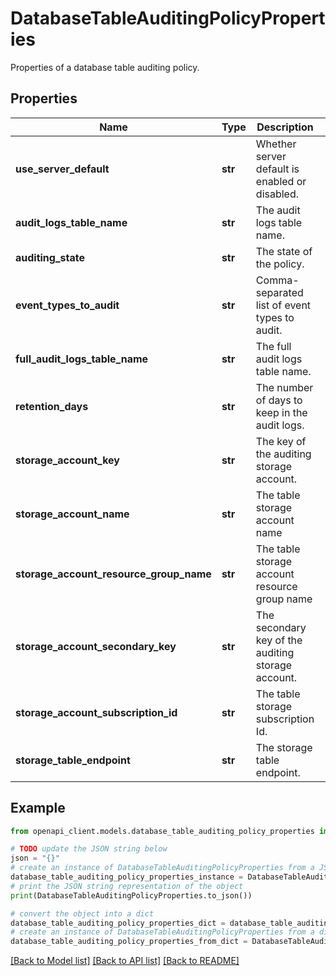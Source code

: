 # DatabaseTableAuditingPolicyProperties

Properties of a database table auditing policy.

## Properties

Name | Type | Description | Notes
------------ | ------------- | ------------- | -------------
**use_server_default** | **str** | Whether server default is enabled or disabled. | [optional] 
**audit_logs_table_name** | **str** | The audit logs table name. | [optional] 
**auditing_state** | **str** | The state of the policy. | [optional] 
**event_types_to_audit** | **str** | Comma-separated list of event types to audit. | [optional] 
**full_audit_logs_table_name** | **str** | The full audit logs table name. | [optional] 
**retention_days** | **str** | The number of days to keep in the audit logs. | [optional] 
**storage_account_key** | **str** | The key of the auditing storage account. | [optional] 
**storage_account_name** | **str** | The table storage account name | [optional] 
**storage_account_resource_group_name** | **str** | The table storage account resource group name | [optional] 
**storage_account_secondary_key** | **str** | The secondary key of the auditing storage account. | [optional] 
**storage_account_subscription_id** | **str** | The table storage subscription Id. | [optional] 
**storage_table_endpoint** | **str** | The storage table endpoint. | [optional] 

## Example

```python
from openapi_client.models.database_table_auditing_policy_properties import DatabaseTableAuditingPolicyProperties

# TODO update the JSON string below
json = "{}"
# create an instance of DatabaseTableAuditingPolicyProperties from a JSON string
database_table_auditing_policy_properties_instance = DatabaseTableAuditingPolicyProperties.from_json(json)
# print the JSON string representation of the object
print(DatabaseTableAuditingPolicyProperties.to_json())

# convert the object into a dict
database_table_auditing_policy_properties_dict = database_table_auditing_policy_properties_instance.to_dict()
# create an instance of DatabaseTableAuditingPolicyProperties from a dict
database_table_auditing_policy_properties_from_dict = DatabaseTableAuditingPolicyProperties.from_dict(database_table_auditing_policy_properties_dict)
```
[[Back to Model list]](../README.md#documentation-for-models) [[Back to API list]](../README.md#documentation-for-api-endpoints) [[Back to README]](../README.md)


